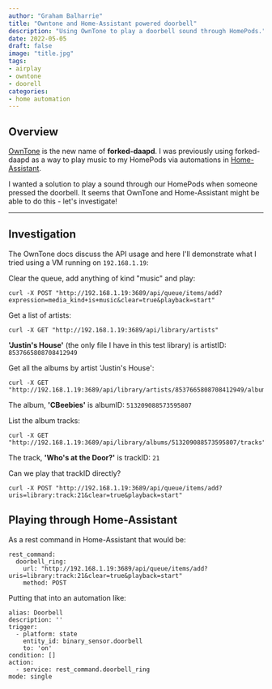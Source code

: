 ```yaml
---
author: "Graham Balharrie"
title: "Owntone and Home-Assistant powered doorbell"
description: "Using OwnTone to play a doorbell sound through HomePods."
date: 2022-05-05
draft: false
image: "title.jpg"
tags:
- airplay
- owntone
- doorell
categories:
- home automation
---
```


## Overview
[OwnTone](https://owntone.github.io/owntone-server/INSTALL.html) is the new name of **forked-daapd**.  I was previously using forked-daapd as a way to play music to my HomePods via automations in [Home-Assistant](https://home-assistant.io).

I wanted a solution to play a sound through our HomePods when someone pressed the doorbell.  It seems that OwnTone and Home-Assistant might be able to do this - let's investigate!

---

## Investigation

The OwnTone docs discuss the API usage and here I'll demonstrate what I tried using a VM running on `192.168.1.19`:



Clear the queue, add anything of kind "music" and play:

```
curl -X POST "http://192.168.1.19:3689/api/queue/items/add?expression=media_kind+is+music&clear=true&playback=start"
```

Get a list of artists:

```
curl -X GET "http://192.168.1.19:3689/api/library/artists"
```

**'Justin's House'** (the only file I have in this test library) is artistID: `8537665808708412949`

Get all the albums by artist 'Justin's House':
```
curl -X GET "http://192.168.1.19:3689/api/library/artists/8537665808708412949/albums"
```

The album, **'CBeebies'** is albumID: ```513209088573595807```

List the album tracks:

```
curl -X GET "http://192.168.1.19:3689/api/library/albums/513209088573595807/tracks"
```

The track, **'Who's at the Door?'** is trackID: ```21```

Can we play that trackID directly?

```
curl -X POST "http://192.168.1.19:3689/api/queue/items/add?uris=library:track:21&clear=true&playback=start"
```

## Playing through Home-Assistant

As a rest command in Home-Assistant that would be:

```
rest_command: 
  doorbell_ring:
    url: "http://192.168.1.19:3689/api/queue/items/add?uris=library:track:21&clear=true&playback=start" 
    method: POST
```

Putting that into an automation like:

```
alias: Doorbell
description: ''
trigger:
  - platform: state
    entity_id: binary_sensor.doorbell
    to: 'on'
condition: []
action:
  - service: rest_command.doorbell_ring
mode: single
```
